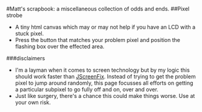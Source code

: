 #Matt's scrapbook: a miscellaneous collection of odds and ends.
##Pixel strobe
- A tiny html canvas which may or may not help if you have an LCD with a stuck pixel.
- Press the button that matches your problem pixel and position the flashing box over the effected area.

###disclaimers
- I'm a layman when it comes to screen technology but by my logic this should work faster than [JScreenFix](http://jscreenfix.com). Instead of trying to get the problem pixel to jump around randomly, this page focusses all efforts on getting a particular subpixel to go fully off and on, over and over.
- Just like surgery, there's a chance this could make things worse. Use at your own risk.